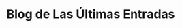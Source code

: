 ---
title: "Blog de Las Últimas Entradas"
# permalink: /blog/
# layout: posts
layout: grid
author_profile: false
sidebar:
- title: "Menú Principal"
  nav: general
---